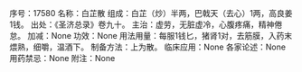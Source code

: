 序号：17580
名称：白芷散
组成：白芷（炒）半两，巴戟天（去心）1两，高良姜1钱。
出处：《圣济总录》卷九十。
主治：虚劳，无脏虚冷，心腹疼痛，精神倦怠。
加减：None
功效：None
用法用量：每服1钱匕，猪肾1对，去筋膜，入药末煨熟，细嚼，温酒下。
制备方法：上为散。
临床应用：None
各家论述：None
用药禁忌：None
附注：None
